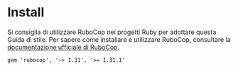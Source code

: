 # Install

Si consiglia di utilizzare RuboCop nei progetti Ruby per adottare questa Guida di stile. Per sapere come installare e utilizzare RuboCop, consultare la [documentazione ufficiale di RuboCop](https://docs.rubocop.org/rubocop/).

```
gem 'rubocop', '~> 1.31', '>= 1.31.1'
```
